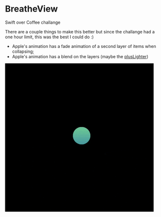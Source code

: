# BreatheView

Swift over Coffee challange

There are a couple things to make this better but since the challange had a one hour limit, this was the best I could do :)

- Apple's animation has a fade animation of a second layer of items when collapsing;
- Apple's animation has a blend on the layers (maybe the [plusLighter](https://developer.apple.com/documentation/coregraphics/cgblendmode/pluslighter))

![screenshot](animation.gif)
